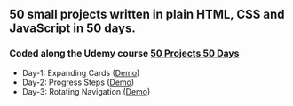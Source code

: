 ## 50 small projects written in plain HTML, CSS and JavaScript in 50 days.

### Coded along the Udemy course [50 Projects 50 Days](https://www.udemy.com/course/50-projects-50-days/)

- Day-1: Expanding Cards (<a href="https://milikkan.github.io/50-webprojects-in-50-days/day1/" target="_blank">Demo</a>)
- Day-2: Progress Steps (<a href="https://milikkan.github.io/50-webprojects-in-50-days/day2/" target="_blank">Demo</a>)
- Day-3: Rotating Navigation (<a href="https://milikkan.github.io/50-webprojects-in-50-days/day3/" target="_blank">Demo</a>)
